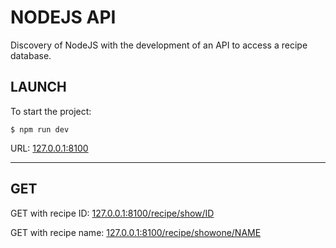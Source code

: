 # NODEJS API

Discovery of NodeJS with the development of an API to access a recipe database.

## LAUNCH
To start the project:
```
$ npm run dev
```
URL: [127.0.0.1:8100](127.0.0.1:8100)

---

## GET
GET with recipe ID: [127.0.0.1:8100/recipe/show/ID](127.0.0.1:8100/recipe/show/1)

GET with recipe name: [127.0.0.1:8100/recipe/showone/NAME](127.0.0.1:8100/recipe/showone/Gratin)